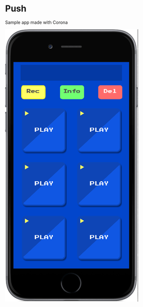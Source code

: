# Push
Sample app made with Corona

![](https://github.com/monchovarela/push/blob/master/screenshot.png?raw=true)
